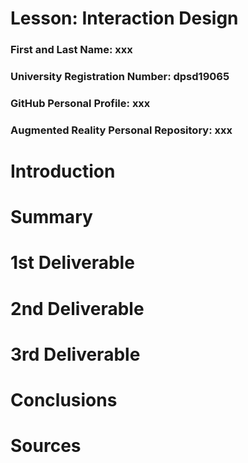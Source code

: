 # Lesson: Interaction Design

### First and Last Name: xxx
### University Registration Number: dpsd19065
### GitHub Personal Profile: xxx
### Augmented Reality Personal Repository: xxx

# Introduction

# Summary


# 1st Deliverable


# 2nd Deliverable


# 3rd Deliverable 


# Conclusions


# Sources
